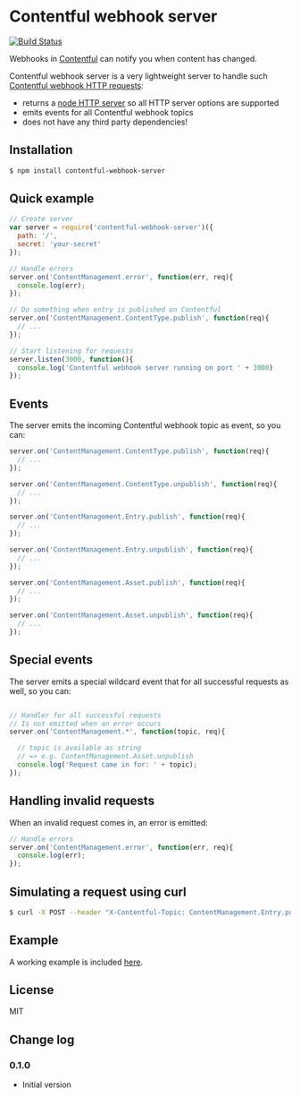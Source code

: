 # Contentful webhook server

[![Build Status](https://travis-ci.org/jvandemo/contentful-webhook-server.svg?branch=master)](https://travis-ci.org/jvandemo/contentful-webhook-server)

Webhooks in [Contentful](https://www.contentful.com) can notify you when content has changed. 

Contentful webhook server is a very lightweight server to handle such [Contentful webhook HTTP requests](https://www.contentful.com/developers/documentation/content-delivery-api/#webhooks):

- returns a [node HTTP server](https://nodejs.org/api/http.html) so all HTTP server options are supported
- emits events for all Contentful webhook topics
- does not have any third party dependencies!

## Installation

```bash
$ npm install contentful-webhook-server
```

## Quick example

```javascript
// Create server
var server = require('contentful-webhook-server')({
  path: '/',
  secret: 'your-secret'
});

// Handle errors
server.on('ContentManagement.error', function(err, req){
  console.log(err);
});

// Do something when entry is published on Contentful
server.on('ContentManagement.ContentType.publish', function(req){
  // ...
});

// Start listening for requests
server.listen(3000, function(){
  console.log('Contentful webhook server running on port ' + 3000)
});
```

## Events

The server emits the incoming Contentful webhook topic as event, so you can:

```javascript
server.on('ContentManagement.ContentType.publish', function(req){
  // ...
});

server.on('ContentManagement.ContentType.unpublish', function(req){
  // ...
});

server.on('ContentManagement.Entry.publish', function(req){
  // ...
});

server.on('ContentManagement.Entry.unpublish', function(req){
  // ...
});

server.on('ContentManagement.Asset.publish', function(req){
  // ...
});

server.on('ContentManagement.Asset.unpublish', function(req){
  // ...
});
```

## Special events

The server emits a special wildcard event that for all successful requests as well, so you can:

```javascript

// Handler for all successful requests
// Is not emitted when an error occurs
server.on('ContentManagement.*', function(topic, req){

  // topic is available as string
  // => e.g. ContentManagement.Asset.unpublish
  console.log('Request came in for: ' + topic);
});
```

## Handling invalid requests

When an invalid request comes in, an error is emitted:

```javascript
// Handle errors
server.on('ContentManagement.error', function(err, req){
  console.log(err);
});
```

## Simulating a request using curl

```bash
$ curl -X POST --header "X-Contentful-Topic: ContentManagement.Entry.publish" localhost:3000
```

## Example

A working example is included [here](examples/webhook-server.js).

## License

MIT

## Change log

### 0.1.0

- Initial version
